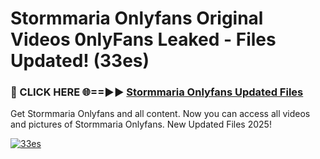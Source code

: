 # Stormmaria Onlyfans Original Videos 0nlyFans Leaked - Files Updated! (33es)

<h3>🔴 CLICK HERE 🌐==►► <a href="https://tinyurl.com/2m67pmp6" rel="nofollow">Stormmaria Onlyfans Updated Files</a></h3>

Get Stormmaria Onlyfans and all content. Now you can access all videos and pictures of Stormmaria Onlyfans. New Updated Files 2025!

[![33es](https://i.imgur.com/H4QAA4z.gif)](https://tinyurl.com/2m67pmp6)